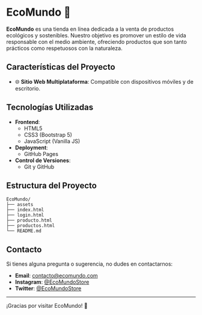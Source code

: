 # EcoMundo 🌱

**EcoMundo** es una tienda en línea dedicada a la venta de productos ecológicos y sostenibles. Nuestro objetivo es promover un estilo de vida responsable con el medio ambiente, ofreciendo productos que son tanto prácticos como respetuosos con la naturaleza.

## Características del Proyecto

- 🌐 **Sitio Web Multiplataforma**: Compatible con dispositivos móviles y de escritorio.

## Tecnologías Utilizadas

- **Frontend**:
  - HTML5
  - CSS3 (Bootstrap 5)
  - JavaScript (Vanilla JS)
- **Deployment**:
  - GitHub Pages
- **Control de Versiones**:
  - Git y GitHub

## Estructura del Proyecto

```
EcoMundo/
├── assets
├── index.html
├── login.html
├── producto.html
├── productos.html
└── README.md
```

## Contacto

Si tienes alguna pregunta o sugerencia, no dudes en contactarnos:

- **Email**: contacto@ecomundo.com
- **Instagram**: [@EcoMundoStore](https://www.instagram.com/EcoMundoStore)
- **Twitter**: [@EcoMundoStore](https://www.twitter.com/EcoMundoStore)

---

¡Gracias por visitar EcoMundo! 🌿
